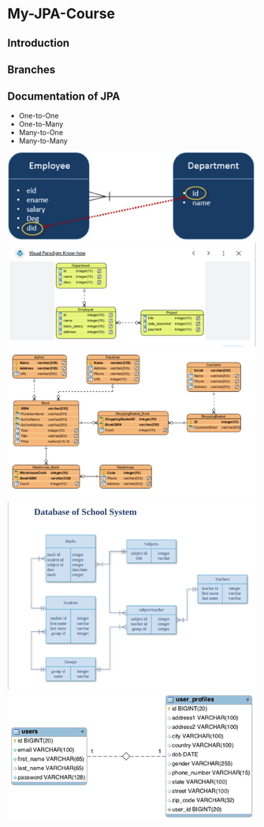 # My-JPA-Course
## Introduction
## Branches
## Documentation of JPA
 * One-to-One
 * One-to-Many
 * Many-to-One
 * Many-to-Many

![two-entities.png](img_3.png)
![img.png](img.png)
![img_1.png](img_1.png)
![img_2.png](img_2.png)
![img_4.png](img_4.png)
